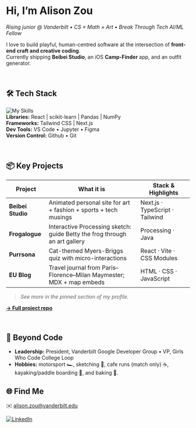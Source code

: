 # Hi, I’m **Alison Zou**
_Rising junior @ Vanderbilt • CS × Math × Art • Break Through Tech AI/ML Fellow_

I love to build playful, human-centred software at the intersection of **front-end craft and creative coding**.  
Currently shipping **Beibei Studio**, an iOS **Camp-Finder** app, and an outfit generator.  

<br/>

## 🛠  Tech Stack
![My Skills](https://skillicons.dev/icons?i=py,java,cpp,ts,js,html,css,vercel,nodejs)   
**Libraries:** React | scikit-learn | Pandas | NumPy  
**Frameworks:** Tailwind CSS | Next.js  
**Dev Tools:** VS Code • Jupyter • Figma  
**Version Control:** Github • Git  

<br/>

## 📦  Key Projects

| Project | What it is | Stack & Highlights |
|---------|------------|--------------------|
| **Beibei Studio** | Animated personal site for art + fashion + sports + tech musings | Next.js · TypeScript · Tailwind |
| **Frogalogue** | Interactive Processing sketch: guide Betty the frog through an art gallery | Processing · Java |
| **Purrsona** | Cat-themed Myers-Briggs quiz with micro-interactions | React · Vite · CSS Modules |
| **EU Blog** | Travel journal from Paris–Florence–Milan Maymester; MDX + map embeds | HTML · CSS · JavaScript |

> _See more in the pinned section of my profile._

<div align="left">
  
[**→ Full project repo**](https://github.com/azzou02?tab=repositories)

</div>

<br/>

## 🌱  Beyond Code
- **Leadership:** President, Vanderbilt Google Developer Group • VP, Girls Who Code College Loop  
- **Hobbies:** motorsport 🏎️, sketching 🎨, cafe runs (match only) ☕️, kayaking/paddle boarding 🚣, and baking 🍰.

## 🌐  Find Me
✉️ alison.zou@vanderbilt.edu  
<div></div>

[![LinkedIn](https://img.shields.io/badge/LinkedIn-0A66C2?logo=linkedin&logoColor=white)](https://www.linkedin.com/in/alison-zou/)  

